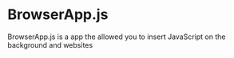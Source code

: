# BrowserApp.js
BrowserApp.js is a app the allowed you to insert JavaScript on the background and websites

